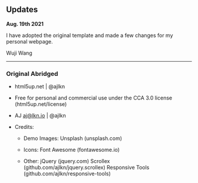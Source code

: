 ## Updates

**Aug. 19th 2021**

I have adopted the original template and made a few changes for my personal webpage.

Wuji Wang

--------------------------------------------------------------------
### Original Abridged
- html5up.net | @ajlkn
- Free for personal and commercial use under the CCA 3.0 license (html5up.net/license)
- AJ aj@lkn.io | @ajlkn
- Credits:

	- Demo Images:
		Unsplash (unsplash.com)

	- Icons:
		Font Awesome (fontawesome.io)

	- Other:
		jQuery (jquery.com)
		Scrollex (github.com/ajlkn/jquery.scrollex)
		Responsive Tools (github.com/ajlkn/responsive-tools)

